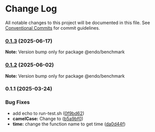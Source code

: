 # Change Log

All notable changes to this project will be documented in this file.
See [Conventional Commits](https://conventionalcommits.org) for commit guidelines.

### [0.1.3](https://github.com/endojs/endo/compare/@endo/benchmark@0.1.2...@endo/benchmark@0.1.3) (2025-06-17)

**Note:** Version bump only for package @endo/benchmark





### [0.1.2](https://github.com/endojs/endo/compare/@endo/benchmark@0.1.1...@endo/benchmark@0.1.2) (2025-06-02)

**Note:** Version bump only for package @endo/benchmark





### 0.1.1 (2025-03-24)


### Bug Fixes

* add echo to run-test.sh ([0f9bd62](https://github.com/endojs/endo/commit/0f9bd62f853758ea70d11e67ec333924d2c7da3a))
* **camelCase:** Change  to ([b5a9bf0](https://github.com/endojs/endo/commit/b5a9bf0944c6d96f630e7a1dd5c83f40d371a988))
* **time:** change the function name to get time ([da0d44f](https://github.com/endojs/endo/commit/da0d44fdfe5de0c96abe1493c2ddf23d8cabff20))
